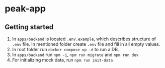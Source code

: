 # peak-app

## Getting started
1. In `apps/backend` is located `.env.example`, which describes structure of `.env` file. In mentioned folder create `.env` file and fill in all empty values.
2. In root folder run `docker compose up -d` to run a DB.
3. In `apps/backend` run `npm -i`, `npm run migrate` and `npm run dev`
4. For initializing mock data, run `npm run init-data`